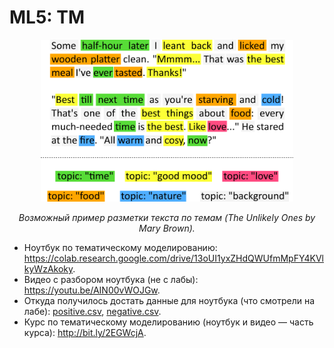 # ML5: TM

<p align="center">
  <img src="images/topics-in-a-piece-of-text5.png" width="80%">
</p>
<p align="center">
  <em>Возможный пример разметки текста по темам (The Unlikely Ones by Mary Brown).</em>
</p>

* Ноутбук по тематическому моделированию: https://colab.research.google.com/drive/13oUI1yxZHdQWUfmMpFY4KVlkyWzAkoky.
* Видео с разбором ноутбука (не с лабы): https://youtu.be/AIN00vWOJGw.
* Откуда получилось достать данные для ноутбука (что смотрели на лабе): [positive.csv](https://github.com/MentatRus/twitter-sentiment/blob/master/positive.csv), [negative.csv](https://github.com/MentatRus/twitter-sentiment/blob/master/negative.csv).
* Курс по тематическому моделированию (ноутбук и видео — часть курса): http://bit.ly/2EGWcjA.

